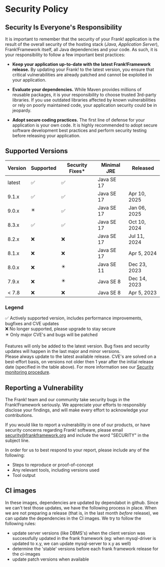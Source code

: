 # Security Policy

## Security Is Everyone's Responsibility

It is important to remember that the security of your Frank! application is
the result of the overall security of the hosting stack
(*Java*, *Application Server*), Frank!Framework itself, all Java dependencies and
your code. As such, it is your responsibility to follow a few important best
practices:

* **Keep your application up-to-date with the latest Frank!Framework release.** 
By updating your Frank! to the latest version, you ensure that critical vulnerabilities 
are already patched and cannot be exploited in your application.

* **Evaluate your dependencies.** While Maven provides millions of reusable packages,
it is your responsibility to choose trusted 3rd-party libraries. If you use outdated
libraries affected by known vulnerabilities or rely on poorly maintained code,
your application security could be in jeopardy.

* **Adopt secure coding practices.** The first line of defense for your application
is your own code. It is highly recommended to adopt secure software development 
best practices and perform security testing before releasing your application.


## Supported Versions

| Version | Supported                  | Security Fixes*          | Minimal JRE | Released         |
| ------- | -------------------------- | ------------------------ | ----------- | ---------------- |
| latest  | :white_check_mark:         |:white_check_mark:        | Java SE 17  |                  |
| 9.1.x   | :white_check_mark:         |:white_check_mark:        | Java SE 17  | Apr 10, 2025     |
| 9.0.x   | :eight_pointed_black_star: |:white_check_mark:        | Java SE 17  | Jan 06, 2025     |
| 8.3.x   | :white_check_mark:         |:white_check_mark:        | Java SE 17  | Oct 10, 2024     |
| 8.2.x   | :x:                        |:x:                       | Java SE 17  | Jul 11, 2024     |
| 8.1.x   | :x:                        |:x:                       | Java SE 17  | Apr 5, 2024      |
| 8.0.x   | :x:                        |:eight_pointed_black_star:| Java SE 11  | Dec 23, 2023     |
| 7.9.x   | :x:                        |:eight_pointed_black_star:| Java SE 8   | Dec 14, 2023     |
| < 7.8   | :x:                        |:x:                       | Java SE 8   | Apr 5, 2023      |

### Legend

:white_check_mark: Actively supported version, includes performance improvements, bugfixes and CVE updates  
:x: No longer supported, please upgrade to stay secure  
:eight_pointed_black_star: Only major CVE's and bugs will be patched  


Features will only be added to the latest version. Bug fixes and security updates will happen in the last major and minor versions.  
Please always update to the latest available release. CVE's are solved on a best-effort basis, on versions not older then 1 year after the initial release date (specified in the table above). For more information see our [Security monitoring procedure](https://github.com/frankframework/frankframework/wiki/Security-monitoring-procedure).

## Reporting a Vulnerability

The Frank! team and our community take security bugs in the Frank!Framework seriously. We appreciate your efforts to 
responsibly disclose your findings, and will make every effort to acknowledge your contributions.

If you would like to report a vulnerability in one of our products, or have security concerns regarding Frank! software, 
please email security@frankframework.org and include the word "SECURITY" in the subject line.

In order for us to best respond to your report, please include any of the following:

* Steps to reproduce or proof-of-concept
* Any relevant tools, including versions used
* Tool output

## CI images
In these images, dependencies are updated by dependabot in github. Since we can't test those updates, we have the following process in place. When we are not preparing a release 
(that is, in the last month _before_ release), we can update the dependencies in the CI images. We try to follow the following rules:
* update server versions (like DBMS's) when the client version was successfully updated in the frank framework (eg: when mysql-driver is updated to x.y, we can update mysql-server to x.y as well)
* determine the 'stable' versions before each frank framework release for the ci-images
* update patch versions when available

